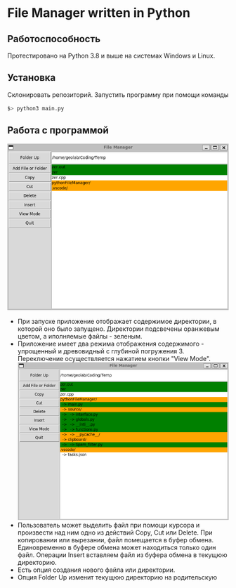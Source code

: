 # File Manager written in Python

## Работоспособность
Протестировано на Python 3.8 и выше на системах Windows и Linux.

## Установка
Склонировать репозиторий. Запустить программу при помощи команды
```bash
$> python3 main.py
```

## Работа с программой
![frame with simplified view](pictures/simplified%20view.png)
- При запуске приложение отображает содержимое директории, в которой оно было запущено. Директории подсвечены оранжевым цветом, а иполняемые файлы - зеленым.
- Приложение имеет два режима отображения содержимого - упрощенный и древовидный с глубиной погружения 3. Переключение осуществляется нажатием кнопки "View Mode".
![tree structure view](pictures/tree%20structure%20view.png)
- Пользователь может выделить файл при помощи курсора и произвести над ним одно из действий Copy, Cut или Delete. При копировании или вырезании, файл помещается в буфер обмена. Единовременно в буфере обмена может находиться только один файл. Операции Insert вставляем файл из буфера обмена в текущюю директорию.
- Есть опция создания нового файла или директории.
- Опция Folder Up изменит текущюю директорию на родительскую


